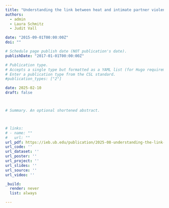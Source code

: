 ```yaml
---
title: "Understanding the link between heat and intimate partner violence"
authors:
  - admin
  - Laura Schmitz
  - Judit Vall

date: "2015-09-01T00:00:00Z"
doi: ""

# Schedule page publish date (NOT publication's date).
publishDate: "2017-01-01T00:00:00Z"

# Publication type.
# Accepts a single type but formatted as a YAML list (for Hugo requirements).
# Enter a publication type from the CSL standard.
#publication_types: ["2"]

date: 2025-02-10
draft: false



# Summary. An optional shortened abstract.



# links:
# - name: ""
#   url: ""
url_pdf: https://ieb.ub.edu/publication/2025-08-understanding-the-link-between-heat-and-intimate-partner-violence/
url_code: ''
url_dataset: ''
url_poster: ''
url_project: ''
url_slides: ''
url_source: ''
url_video: ''

_build:
  render: never
  list: always

---
```

